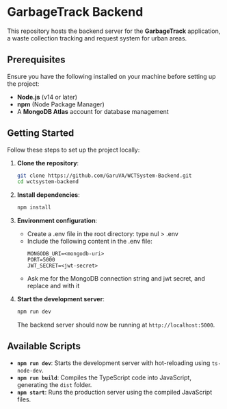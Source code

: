# GarbageTrack Backend

This repository hosts the backend server for the **GarbageTrack** application, a waste collection tracking and request system for urban areas.

## Prerequisites

Ensure you have the following installed on your machine before setting up the project:

- **Node.js** (v14 or later)
- **npm** (Node Package Manager)
- A **MongoDB Atlas** account for database management

## Getting Started

Follow these steps to set up the project locally:

1. **Clone the repository**:
   ```bash
   git clone https://github.com/GaruVA/WCTSystem-Backend.git
   cd wctsystem-backend
   ```

2. **Install dependencies**:
   ```bash
   npm install
   ```

3. **Environment configuration**:
   - Create a .env file in the root directory: type nul > .env
   - Include the following content in the .env file:
      ```env
      MONGODB_URI=<mongodb-uri>
      PORT=5000
      JWT_SECRET=<jwt-secret>
      ```
   - Ask me for the MongoDB connection string and jwt secret, and replace <mongodb-uri> and <jwt-secret> with it

4. **Start the development server**:
   ```bash
   npm run dev
   ```

   The backend server should now be running at `http://localhost:5000`.

## Available Scripts

- **`npm run dev`**: Starts the development server with hot-reloading using `ts-node-dev`.
- **`npm run build`**: Compiles the TypeScript code into JavaScript, generating the `dist` folder.
- **`npm start`**: Runs the production server using the compiled JavaScript files.

